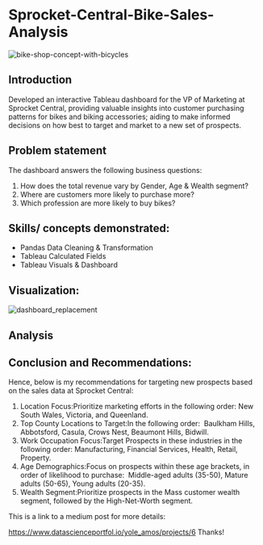 # Sprocket-Central-Bike-Sales-Analysis



![bike-shop-concept-with-bicycles](https://github.com/user-attachments/assets/6bdd6687-3866-4571-8dd0-2a46f5497a0e)


## Introduction

Developed an interactive Tableau dashboard for the VP of Marketing at Sprocket Central, providing valuable insights into customer purchasing patterns 
for bikes and biking accessories; aiding to make informed decisions on how best to target and market to a new set of prospects.



## Problem statement

The dashboard answers the following business questions:

1. How does the total revenue vary by Gender, Age & Wealth segment?
2. Where are customers more likely to purchase more?
3. Which profession are more likely to buy bikes?


## Skills/ concepts demonstrated:
- Pandas Data Cleaning & Transformation
- Tableau Calculated Fields
- Tableau Visuals & Dashboard


## Visualization:




![dashboard_replacement](https://github.com/user-attachments/assets/3116b5f5-0ebc-4e76-bc4a-75af263f83d7)


## Analysis



## Conclusion and Recommendations:

Hence, below is my recommendations for targeting new prospects based on the sales data at Sprocket Central:

1. Location Focus:Prioritize marketing efforts in the following order: New South Wales, Victoria, and Queenland.
2. Top County Locations to Target:In the following order:  Baulkham Hills, Abbotsford, Casula, Crows Nest, Beaumont Hills, Bidwill.
3. Work Occupation Focus:Target Prospects in these industries in the following order: Manufacturing, Financial Services, Health, Retail, Property.
4. Age Demographics:Focus on prospects within these age brackets, in order of likelihood to purchase:  Middle-aged adults (35-50), Mature adults (50-65), Young adults (20-35).
5. Wealth Segment:Prioritize prospects in the Mass customer wealth segment, followed by the High-Net-Worth segment.


This is a link to a medium post for more details: 

https://www.datascienceportfol.io/yole_amos/projects/6
Thanks!






